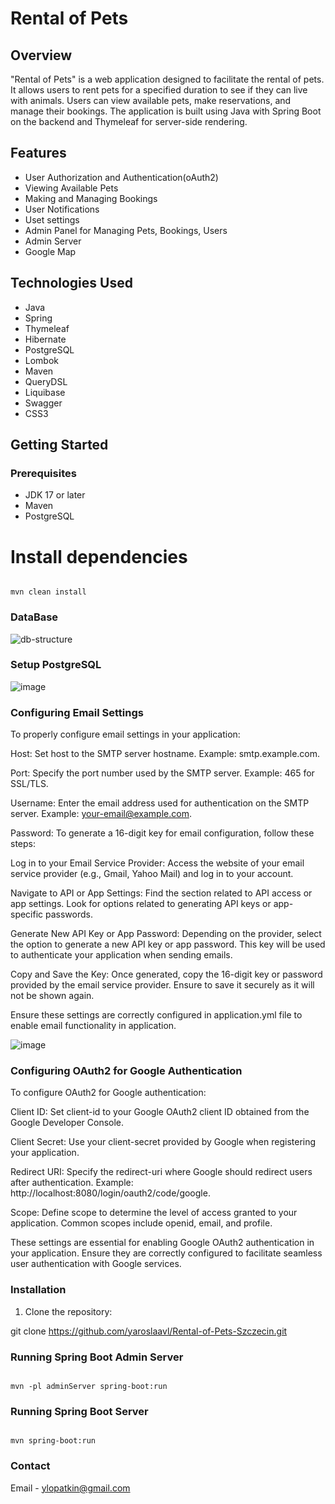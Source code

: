 # Rental of Pets

## Overview
"Rental of Pets" is a web application designed to facilitate the rental of pets. It allows users to rent pets for a specified duration to see if they can live with animals. Users can view available pets, make reservations, and manage their bookings. The application is built using Java with Spring Boot on the backend and Thymeleaf for server-side rendering.

## Features
- User Authorization and Authentication(oAuth2)
- Viewing Available Pets
- Making and Managing Bookings
- User Notifications
- Uset settings
- Admin Panel for Managing Pets, Bookings, Users
- Admin Server
- Google Map

## Technologies Used
- Java
- Spring
- Thymeleaf
- Hibernate
- PostgreSQL
- Lombok
- Maven
- QueryDSL
- Liquibase
- Swagger
- CSS3

## Getting Started

### Prerequisites
- JDK 17 or later
- Maven
- PostgreSQL

# Install dependencies
 ```

mvn clean install

 ```
### DataBase
![db-structure](https://github.com/yaroslaavl/Rental-of-Pets-Szczecin/assets/149341488/88be752c-4db4-410e-96d2-2c010f00cf97)

### Setup PostgreSQL
![image](https://github.com/yaroslaavl/Rental-of-Pets-Szczecin/assets/149341488/7ee16c15-4dd7-4429-b16f-647814da2cbb)


### Configuring Email Settings
To properly configure email settings in your application:

Host: Set host to the SMTP server hostname. Example: smtp.example.com.

Port: Specify the port number used by the SMTP server. Example: 465 for SSL/TLS.

Username: Enter the email address used for authentication on the SMTP server. Example: your-email@example.com.

Password: To generate a 16-digit key for email configuration, follow these steps:

Log in to your Email Service Provider:
Access the website of your email service provider (e.g., Gmail, Yahoo Mail) and log in to your account.

Navigate to API or App Settings:
Find the section related to API access or app settings. Look for options related to generating API keys or app-specific passwords.

Generate New API Key or App Password:
Depending on the provider, select the option to generate a new API key or app password. This key will be used to authenticate your application when sending emails.

Copy and Save the Key:
Once generated, copy the 16-digit key or password provided by the email service provider. Ensure to save it securely as it will not be shown again.

Ensure these settings are correctly configured in application.yml file to enable email functionality in application.

![image](https://github.com/yaroslaavl/Rental-of-Pets-Szczecin/assets/149341488/7777e2a4-0728-4300-8501-0a8f91830624)

### Configuring OAuth2 for Google Authentication
To configure OAuth2 for Google authentication:

Client ID: Set client-id to your Google OAuth2 client ID obtained from the Google Developer Console.

Client Secret: Use your client-secret provided by Google when registering your application.

Redirect URI: Specify the redirect-uri where Google should redirect users after authentication. Example: http://localhost:8080/login/oauth2/code/google.

Scope: Define scope to determine the level of access granted to your application. Common scopes include openid, email, and profile.

These settings are essential for enabling Google OAuth2 authentication in your application. Ensure they are correctly configured to facilitate seamless user authentication with Google services.

### Installation
1. Clone the repository:


git clone https://github.com/yaroslaavl/Rental-of-Pets-Szczecin.git

### Running Spring Boot Admin Server
  ```

mvn -pl adminServer spring-boot:run

 ```

### Running Spring Boot Server
 ```

mvn spring-boot:run

```

### Contact
Email - ylopatkin@gmail.com
